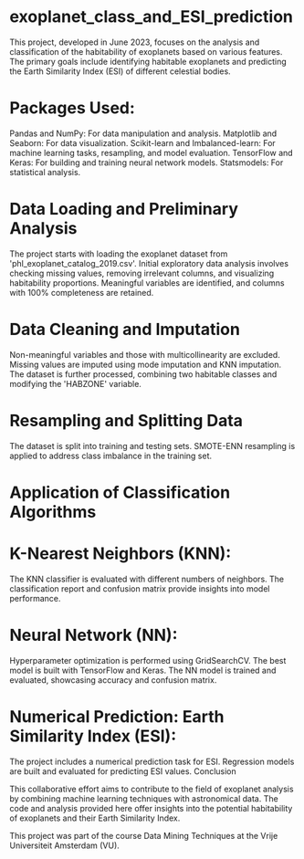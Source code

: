 # exoplanet_class_and_ESI_prediction
This project, developed in June 2023, focuses on the analysis and classification of the habitability of exoplanets based on various features. The primary goals include identifying habitable exoplanets and predicting the Earth Similarity Index (ESI) of different celestial bodies.

# Packages Used:
Pandas and NumPy: For data manipulation and analysis.
Matplotlib and Seaborn: For data visualization.
Scikit-learn and Imbalanced-learn: For machine learning tasks, resampling, and model evaluation.
TensorFlow and Keras: For building and training neural network models.
Statsmodels: For statistical analysis.

# Data Loading and Preliminary Analysis
The project starts with loading the exoplanet dataset from 'phl_exoplanet_catalog_2019.csv'.
Initial exploratory data analysis involves checking missing values, removing irrelevant columns, and visualizing habitability proportions.
Meaningful variables are identified, and columns with 100% completeness are retained.

# Data Cleaning and Imputation
Non-meaningful variables and those with multicollinearity are excluded.
Missing values are imputed using mode imputation and KNN imputation.
The dataset is further processed, combining two habitable classes and modifying the 'HABZONE' variable.

# Resampling and Splitting Data
The dataset is split into training and testing sets.
SMOTE-ENN resampling is applied to address class imbalance in the training set.

# Application of Classification Algorithms

# K-Nearest Neighbors (KNN):
The KNN classifier is evaluated with different numbers of neighbors.
The classification report and confusion matrix provide insights into model performance.

# Neural Network (NN):
Hyperparameter optimization is performed using GridSearchCV.
The best model is built with TensorFlow and Keras.
The NN model is trained and evaluated, showcasing accuracy and confusion matrix.

# Numerical Prediction: Earth Similarity Index (ESI):
The project includes a numerical prediction task for ESI.
Regression models are built and evaluated for predicting ESI values.
Conclusion

This collaborative effort aims to contribute to the field of exoplanet analysis by combining machine learning techniques with astronomical data. The code and analysis provided here offer insights into the potential habitability of exoplanets and their Earth Similarity Index.

This project was part of the course Data Mining Techniques at the Vrije Universiteit Amsterdam (VU).
